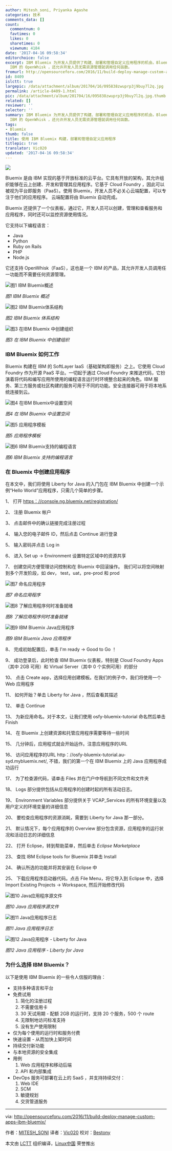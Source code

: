 ```yaml
---
author: Mitesh_soni, Priyanka Agashe
categories: 技术
comments_data: []
count:
  commentnum: 0
  favtimes: 0
  likes: 0
  sharetimes: 0
  viewnum: 4184
date: '2017-04-16 09:58:34'
editorchoice: false
excerpt: IBM Bluemix 为开发人员提供了构建、部署和管理自定义应用程序的机会。Bluemix 建立在 Cloud Foundry 上。它支持多种编程语言，包括
  IBM 的 OpenWhisk ，还允许开发人员无需资源管理就调用任何函数。
fromurl: http://opensourceforu.com/2016/11/build-deploy-manage-custom-apps-ibm-bluemix/
id: 8409
islctt: true
largepic: /data/attachment/album/201704/16/095838zwuprp3j9buy7l2q.jpg
permalink: /article-8409-1.html
pic: /data/attachment/album/201704/16/095838zwuprp3j9buy7l2q.jpg.thumb.jpg
related: []
reviewer: ''
selector: ''
summary: IBM Bluemix 为开发人员提供了构建、部署和管理自定义应用程序的机会。Bluemix 建立在 Cloud Foundry 上。它支持多种编程语言，包括
  IBM 的 OpenWhisk ，还允许开发人员无需资源管理就调用任何函数。
tags:
- Bluemix
thumb: false
title: 使用 IBM Bluemix 构建，部署和管理自定义应用程序
titlepic: true
translator: Vic020
updated: '2017-04-16 09:58:34'
---
```


![](/data/attachment/album/201704/16/095838zwuprp3j9buy7l2q.jpg)


Bluemix 是由 IBM 实现的基于开放标准的云平台。它具有开放的架构，其允许组织能够在云上创建、开发和管理其应用程序。它基于 Cloud Foundry ，因此可以被视为平台即服务（PaaS）。使用 Bluemix，开发人员不必关心云端配置，可以专注于他们的应用程序。 云端配置将由 Bluemix 自动完成。


Bluemix 还提供了一个仪表板，通过它，开发人员可以创建，管理和查看服务和应用程序，同时还可以监控资源使用情况。


它支持以下编程语言：


* Java
* Python
* Ruby on Rails
* PHP
* Node.js


它还支持 OpenWhisk（FaaS），这也是一个 IBM 的产品，其允许开发人员调用任一功能而不需要任何资源管理。


![图1 IBM Bluemix概述](/data/attachment/album/201704/16/095840jze6zv5q6v537673.jpg)


*图1 IBM Bluemix 概述*


![图2 IBM Bluemix体系结构](/data/attachment/album/201704/16/095841crcwxd0bmd45d4ru.jpg)


*图2 IBM Bluemix 体系结构*


![图3 在IBM Bluemix 中创建组织](/data/attachment/album/201704/16/095842mff7aj5yjajd26xi.jpg)


*图3 在 IBM Bluemix 中创建组织*


### IBM Bluemix 如何工作


Bluemix 构建在 IBM 的 SoftLayer IaaS（基础架构即服务）之上。它使用 Cloud Foundry 作为开源 PaaS 平台。一切起于通过 Cloud Foundry 来推送代码，它扮演着将代码和编写应用所使用的编程语言运行时环境整合起来的角色。IBM 服务、第三方服务或社区构建的服务可用于不同的功能。安全连接器可用于将本地系统连接到云。


![图4 在IBM Bluemix中设置空间](/data/attachment/album/201704/16/095843g3pprryrp3exxuzy.jpg)


*图4 在 IBM Bluemix 中设置空间*


![图5 应用程序模板](/data/attachment/album/201704/16/095844y8yvbe3oinvvq3d3.jpg)


*图5 应用程序模板*


![图6 IBM Bluemix支持的编程语言](/data/attachment/album/201704/16/095845i6zqbt1th7tuugtj.jpg)


*图6 IBM Bluemix 支持的编程语言*


### 在 Bluemix 中创建应用程序


在本文中，我们将使用 Liberty for Java 的入门包在 IBM Bluemix 中创建一个示例“Hello World”应用程序，只需几个简单的步骤。


1、 打开 [https：//console.ng.bluemix.net/registration/](https://console.ng.bluemix.net/registration/)


2、 注册 Bluemix 帐户


3、 点击邮件中的确认链接完成注册过程


4、 输入您的电子邮件 ID，然后点击 Continue 进行登录


5、 输入密码并点击 Log in


6、 进入 Set up -> Environment 设置特定区域中的资源共享


7、 创建空间方便管理访问控制和在 Bluemix 中回滚操作。 我们可以将空间映射到多个开发阶段，如 dev， test，uat，pre-prod 和 prod


![图7 命名应用程序](/data/attachment/album/201704/16/095846to43pqam31gappmo.jpg)


*图7 命名应用程序*


![图8 了解应用程序何时准备就绪](/data/attachment/album/201704/16/095847bo25g752bwlvlv66.jpg)


*图8 了解应用程序何时准备就绪*


![图9 IBM Bluemix Java应用程序](/data/attachment/album/201704/16/095847ebcbss2is28ia828.jpg)


*图9 IBM Bluemix Java 应用程序*


8、 完成初始配置后，单击 I'm ready -> Good to Go ！


9、 成功登录后，此时检查 IBM Bluemix 仪表板，特别是 Cloud Foundry Apps（其中 2GB 可用）和 Virtual Server（其中 0 个实例可用）的部分


10、 点击 Create app，选择应用创建模板。在我们的例子中，我们将使用一个 Web 应用程序


11、 如何开始？单击 Liberty for Java ，然后查看其描述


12、 单击 Continue


13、 为新应用命名。对于本文，让我们使用 osfy-bluemix-tutorial 命名然后单击 Finish


14、 在 Bluemix 上创建资源和托管应用程序需要等待一些时间


15、 几分钟后，应用程式就会开始运作。注意应用程序的URL


16、 访问应用程序的URL http：//osfy-bluemix-tutorial.au-syd.mybluemix.net/, 不错，我们的第一个在 IBM Bluemix 上的 Java 应用程序成功运行


17、 为了检查源代码，请单击 Files 并在门户中导航到不同文件和文件夹


18、 Logs 部分提供包括从应用程序的创建时起的所有活动日志。


19、 Environment Variables 部分提供关于 VCAP\_Services 的所有环境变量以及用户定义的环境变量的详细信息


20、 要检查应用程序的资源消耗，需要到 Liberty for Java 那一部分。


21、 默认情况下，每个应用程序的 Overview 部分包含资源，应用程序的运行状况和活动日志的详细信息


22、 打开 Eclipse，转到帮助菜单，然后单击 *Eclipse Marketplace*


23、 查找 IBM Eclipse tools for Bluemix 并单击 Install


24、 确认所选的功能并将其安装在 Eclipse 中


25、 下载应用程序启动器代码。点击 File Menu，将它导入到 Eclipse 中，选择 Import Existing Projects -> Workspace, 然后开始修改代码


![图10 Java应用程序源文件](/data/attachment/album/201704/16/095848mi4tekeet003nnew.jpg)


*图10 Java 应用程序源文件*


![图11 Java应用程序日志](/data/attachment/album/201704/16/095849epewtatnvdnpwpud.jpg)


*图11 Java 应用程序日志*


![图12 Java应用程序 - Liberty for Java](/data/attachment/album/201704/16/095850i0t11c1s0fp8wk8n.jpg)


*图12 Java 应用程序 - Liberty for Java*


### 为什么选择 IBM Bluemix？


以下是使用 IBM Bluemix 的一些令人信服的理由：


* 支持多种语言和平台
* 免费试用
	1. 简化的注册过程
	2. 不需要信用卡
	3. 30 天试用期 - 配额 2GB 的运行时，支持 20 个服务，500 个 route
	4. 无限制地访问标准支持
	5. 没有生产使用限制
* 仅为每个使用的运行时和服务付费
* 快速设置 - 从而加快上架时间
* 持续交付新功能
* 与本地资源的安全集成
* 用例
	1. Web 应用程序和移动后端
	2. API 和内部集成
* DevOps 服务可部署在云上的 SaaS ，并支持持续交付：
	1. Web IDE
	2. SCM
	3. 敏捷规划
	4. 交货管道服务




---


via: <http://opensourceforu.com/2016/11/build-deploy-manage-custom-apps-ibm-bluemix/>


作者：[MITESH\_SONI](http://opensourceforu.com/author/mitesh_soni/) 译者：[Vic020](http//www.vicyu.net) 校对：[Bestony](https://github.com/Bestony)


本文由 [LCTT](https://github.com/LCTT/TranslateProject) 组织编译，[Linux中国](https://linux.cn/) 荣誉推出